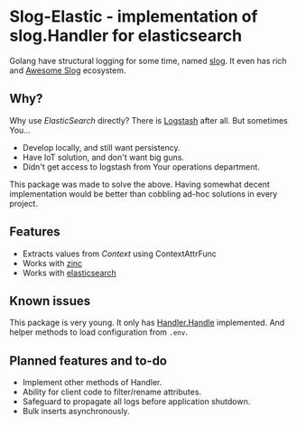 # Slog-Elastic - implementation of slog.Handler for elasticsearch

Golang have structural logging for some time,
named [slog](https://pkg.go.dev/log/slog).
It even has rich and
[Awesome Slog](https://github.com/go-slog/awesome-slog)
ecosystem.

## Why?

Why use *ElasticSearch* directly?
There is [Logstash](https://www.elastic.co/logstash) after all.
But sometimes You...

 - Develop locally, and still want persistency.
 - Have IoT solution, and don't want big guns.
 - Didn't get access to logstash from Your operations department.

This package was made to solve the above.
Having somewhat decent implementation would be better than
cobbling ad-hoc solutions in every project.

## Features

 - Extracts values from *Context* using ContextAttrFunc
 - Works with [zinc](https://zincsearch.com/)
 - Works with [elasticsearch](https://www.elastic.co/elasticsearch/)
 
## Known issues

This package is very young.
It only has [Handler.Handle](https://pkg.go.dev/log/slog#Handler) implemented.
And helper methods to load configuration from `.env`.

## Planned features and to-do

 - Implement other methods of Handler.
 - Ability for client code to filter/rename attributes.
 - Safeguard to propagate all logs before application shutdown.
 - Bulk inserts asynchronously.
